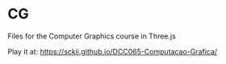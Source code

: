 # CG
Files for the Computer Graphics course in Three.js

Play it at: https://sckii.github.io/DCC065-Computacao-Grafica/
